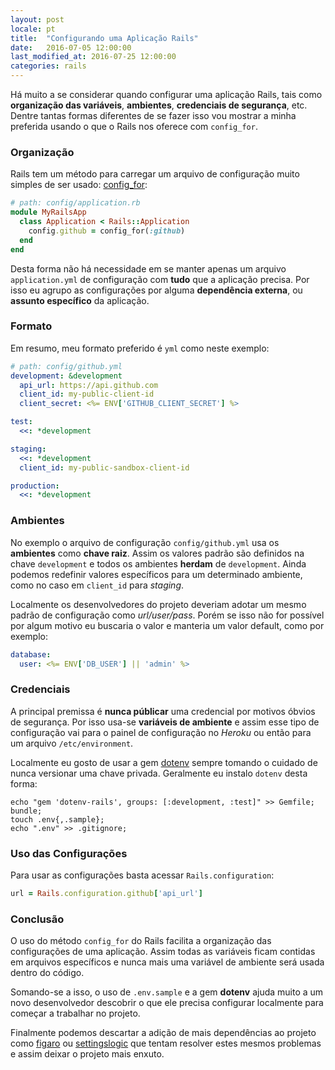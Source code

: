 ```yaml
---
layout: post
locale: pt
title:  "Configurando uma Aplicação Rails"
date:   2016-07-05 12:00:00
last_modified_at: 2016-07-25 12:00:00
categories: rails
---
```


Há muito a se considerar quando configurar uma aplicação Rails, tais como **organização das variáveis**, **ambientes**, **credenciais de segurança**, etc. Dentre tantas formas diferentes de se fazer isso vou mostrar a minha preferida usando o que o Rails nos oferece com `config_for`.

### Organização

Rails tem um método para carregar um arquivo de configuração muito simples de ser usado: [config_for](http://api.rubyonrails.org/classes/Rails/Application.html#method-i-config_for):

```ruby
# path: config/application.rb
module MyRailsApp
  class Application < Rails::Application
    config.github = config_for(:github)
  end
end
```

Desta forma não há necessidade em se manter apenas um arquivo `application.yml` de configuração com **tudo** que a aplicação precisa. Por isso eu agrupo as configurações por alguma **dependência externa**, ou **assunto específico** da aplicação.

### Formato

Em resumo, meu formato preferido é `yml` como neste exemplo:

```yml
# path: config/github.yml
development: &development
  api_url: https://api.github.com
  client_id: my-public-client-id
  client_secret: <%= ENV['GITHUB_CLIENT_SECRET'] %>

test:
  <<: *development

staging:
  <<: *development
  client_id: my-public-sandbox-client-id

production:
  <<: *development
```

### Ambientes

No exemplo o arquivo de configuração `config/github.yml` usa os **ambientes** como **chave raiz**. Assim os valores padrão são definidos na chave `development` e todos os ambientes **herdam** de `development`. Ainda podemos redefinir valores específicos para um determinado ambiente, como no caso em `client_id` para *staging*.

Localmente os desenvolvedores do projeto deveriam adotar um mesmo padrão de configuração como *url/user/pass*. Porém se isso não for possível por algum motivo eu buscaria o valor e manteria um valor default, como por exemplo:

```yml
database:
  user: <%= ENV['DB_USER'] || 'admin' %>
```

### Credenciais

A principal premissa é **nunca públicar** uma credencial por motivos óbvios de segurança. Por isso usa-se **variáveis de ambiente** e assim esse tipo de configuração vai para o painel de configuração no *Heroku* ou então para um arquivo `/etc/environment`.

Localmente eu gosto de usar a gem [dotenv](https://github.com/bkeepers/dotenv) sempre tomando o cuidado de nunca versionar uma chave privada. Geralmente eu instalo `dotenv` desta forma:

```shell
echo "gem 'dotenv-rails', groups: [:development, :test]" >> Gemfile;
bundle;
touch .env{,.sample};
echo ".env" >> .gitignore;
```

### Uso das Configurações

Para usar as configurações basta acessar `Rails.configuration`:

```ruby
url = Rails.configuration.github['api_url']
```

### Conclusão

O uso do método `config_for` do Rails facilita a organização das configurações de uma aplicação. Assim todas as variáveis ficam contidas em arquivos específicos e nunca mais uma variável de ambiente será usada dentro do código.

Somando-se a isso, o uso de `.env.sample` e a gem **dotenv** ajuda muito a um novo desenvolvedor descobrir o que ele precisa configurar localmente para começar a trabalhar no projeto.

Finalmente podemos descartar a adição de mais dependências ao projeto como [figaro](https://github.com/laserlemon/figaro) ou [settingslogic](https://github.com/settingslogic/settingslogic) que tentam resolver estes mesmos problemas e assim deixar o projeto mais enxuto.

